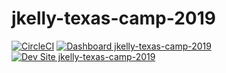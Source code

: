 # jkelly-texas-camp-2019

[![CircleCI](https://circleci.com/gh/pantheon-training-org/jkelly-texas-camp-2019.svg?style=shield)](https://circleci.com/gh/pantheon-training-org/jkelly-texas-camp-2019)
[![Dashboard jkelly-texas-camp-2019](https://img.shields.io/badge/dashboard-jkelly_texas_camp_2019-yellow.svg)](https://dashboard.pantheon.io/sites/aa842406-a20d-4d89-ba03-2a3d5ea0baab#dev/code)
[![Dev Site jkelly-texas-camp-2019](https://img.shields.io/badge/site-jkelly_texas_camp_2019-blue.svg)](http://dev-jkelly-texas-camp-2019.pantheonsite.io/)